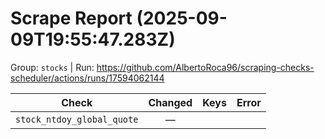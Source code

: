 # Scrape Report (2025-09-09T19:55:47.283Z)

Group: `stocks`  |  Run: https://github.com/AlbertoRoca96/scraping-checks-scheduler/actions/runs/17594062144

| Check | Changed | Keys | Error |
|---|:---:|:--|:--|
| `stock_ntdoy_global_quote` | — |  |  |
